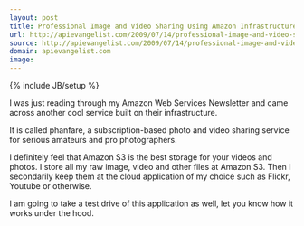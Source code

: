 ```yaml
---
layout: post
title: Professional Image and Video Sharing Using Amazon Infrastructure
url: http://apievangelist.com/2009/07/14/professional-image-and-video-sharing-using-amazon-infrastructure/
source: http://apievangelist.com/2009/07/14/professional-image-and-video-sharing-using-amazon-infrastructure/
domain: apievangelist.com
image: 
---
```

{% include JB/setup %}<p>I was just reading through my Amazon Web Services Newsletter and came across another cool service built on their infrastructure.<p></p>
It is called phanfare, a subscription-based photo and video sharing service for serious amateurs and pro photographers.<p></p>
I definitely feel that Amazon S3 is the best storage for your videos and photos. I store all my raw image, video and other files at Amazon S3. Then I secondarily keep them at the cloud application of my choice such as Flickr, Youtube or otherwise.<p></p>
I am going to take a test drive of this application as well, let you know how it works under the hood.<p></p>
<input id="gwProxy" type="hidden"><!--Session data--></input><input id="jsProxy" onclick="jsCall();" type="hidden" /></p>
